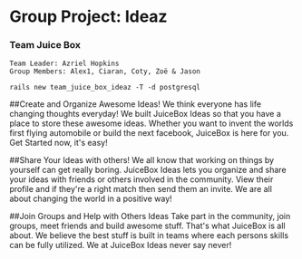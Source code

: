 # Group Project: Ideaz

### Team Juice Box

```shell
Team Leader: Azriel Hopkins
Group Members: Alex1, Ciaran, Coty, Zoë & Jason
```

```shell
rails new team_juice_box_ideaz -T -d postgresql
```

##Create and Organize Awesome Ideas!
We think everyone has life changing thoughts everyday! We built JuiceBox Ideas so that you have a place to store these awesome ideas. Whether you want to invent the worlds first flying automobile or build the next facebook, JuiceBox is here for you. Get Started now, it's easy!

##Share Your Ideas with others!
We all know that working on things by yourself can get really boring. JuiceBox Ideas lets you organize and share your ideas with friends or others involved in the community. View their profile and if they're a right match then send them an invite. We are all about changing the world in a positive way!

##Join Groups and Help with Others Ideas
Take part in the community, join groups, meet friends and build awesome stuff. That's what JuiceBox is all about. We believe the best stuff is built in teams where each persons skills can be fully utilized. We at JuiceBox Ideas never say never!
